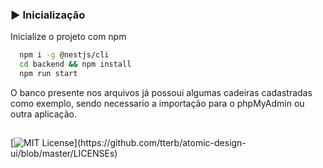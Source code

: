### ▶️ Inicialização

Inicialize o projeto com npm

```bash
  npm i -g @nestjs/cli
  cd backend && npm install
  npm run start
```

O banco presente nos arquivos já possoui algumas cadeiras cadastradas como exemplo, sendo necessario a importação para o phpMyAdmin ou outra aplicação.


    
## 


[![MIT License](https://img.shields.io/apm/l/atomic-design-ui.svg?)](https://github.com/tterb/atomic-design-ui/blob/master/LICENSEs)
